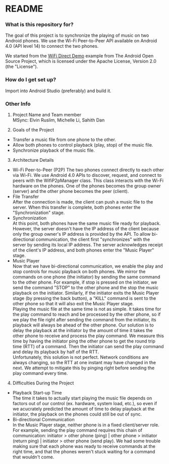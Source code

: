 # README #

### What is this repository for? ###

The goal of this project is to synchronize the playing of music on two Android phones. We use the Wi-Fi Peer-to-Peer API available on Android 4.0 (API level 14) to connect the two phones.

We started from the [WiFi Direct Demo](https://android.googlesource.com/platform/development/+/master/samples/WiFiDirectDemo) example from The Android Open Source Project, which is licensed under the Apache License, Version 2.0 (the "License").

### How do I get set up? ###

Import into Android Studio (preferably) and build it.

### Other Info ###
1. Project Name and Team member  
MSync: Elvin Ruslim, Michelle Li, Sahith Dan

2. Goals of the Project  
+ Transfer a music file from one phone to the other.
+ Allow both phones to control playback (play, stop) of the music file.
+ Synchronize playback of the music file.

3. Architecture Details  
+ Wi-Fi Peer-to-Peer (P2P)
The two phones connect directly to each other via Wi-Fi. We use Android 4.0 APIs to discover, request, and connect to peers with the WifiP2pManager class. This class interacts with the Wi-Fi hardware on the phones.  One of the phones becomes the group owner (server) and the other phone becomes the peer (client).
+ File Transfer  
After the connection is made, the client can push a music file to the server. When this transfer is complete, both phones enter the "Synchronization" stage.
+ Synchronization  
At this point, both phones have the same music file ready for playback. However, the server doesn't have the IP address of the client because only the group owner's IP address is provided by the API. To allow bi-directional communication, the client first "synchronizes" with the server by sending its local IP address. The server acknowledges receipt of the client's IP address, and both phones enter the "Music Player" stage.
+ Music Player  
Now that we have bi-directional communication, we enable the play and stop controls for music playback on both phones. We mirror the commands on one phone (the initiator) by sending the same command to the other phone. For example, if stop is pressed on the initiator, we send the command "STOP" to the other phone and the stop the music playback on the initiator. Similarly, if the initiator exits the Music Player stage (by pressing the back button), a "KILL" command is sent to the other phone so that it will also exit the Music Player stage.  
Playing the music file at the same time is not as simple. It takes time for the play command to reach and be processed by the other phone, so if we play the file right after sending the command from the initiator, its playback will always be ahead of the other phone. Our solution is to delay the playback at the initiator by the amount of time it takes the other phone to receive and process the play command. We measure this time by having the initiator ping the other phone to get the round trip time (RTT) of a command. Then the initiator can send the play command and delay its playback by half of the RTT.  
Unfortunately, this solution is not perfect. Network conditions are always changing, so the RTT at one instant may have changed in the next. We attempt to mitigate this by pinging right before sending the play command every time. 
4. Difficulties During the Project
+ Playback Start-up Time  
The time it takes to actually start playing the music file depends on factors out of our control (ex. hardware, system load, etc.), so even if we acucrately predicted the amount of time to delay playback at the initiator, the playback on the phones could still be out of sync.
+ Bi-directional Communication  
In the Music Player stage, neither phone is in a fixed client/server role. For example, sending the play command requires this chain of communication: initiator > other phone (ping) | other phone > initiator (return ping) | initiator > other phone (send play). We had some trouble making sure that each phone was ready to receive commands at the right time, and that the phones weren't stuck waiting for a command that wouldn't come.